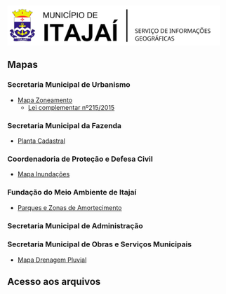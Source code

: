 <img  src="assets/images/BRASAO_TITULO.svg"  alt="Brasão Itajaí-SC"  title="Itajaí-SC"  height="90" />

Mapas
-----

### Secretaria Municipal de Urbanismo
  - [Mapa Zoneamento](https://geoitajai.github.io/sie/zon215.html)
    - [Lei complementar nº215/2015](http://leismunicipa.is/pfdkq)
    
### Secretaria Municipal da Fazenda
  - [Planta Cadastral](https://geoitajai.github.io/geo/plantacadastral.html)

### Coordenadoria de Proteção e Defesa Civil
  - [Mapa Inundações](https://geoitajai.github.io/sie/dcitajai.html)
  
### Fundação do Meio Ambiente de Itajaí
  - [Parques e Zonas de Amortecimento](https://geoitajai.github.io/sie/famai.html)
  
### Secretaria Municipal de Administração

### Secretaria Municipal de Obras e Serviços Municipais
  - [Mapa Drenagem Pluvial](https://geoitajai.github.io/sie/seosemdrenagem.html)

Acesso aos arquivos
-------------------
